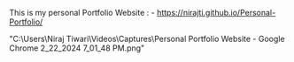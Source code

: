 This is my personal Portfolio Website : - https://nirajti.github.io/Personal-Portfolio/


"C:\Users\Niraj Tiwari\Videos\Captures\Personal Portfolio Website - Google Chrome 2_22_2024 7_01_48 PM.png"
